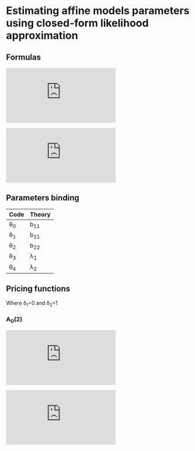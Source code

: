 # Estimating affine models parameters using closed-form likelihood approximation

## Formulas
![equation](http://latex.codecogs.com/gif.latex?%5CGamma%20_%7B0%7D%5Cleft%20%28%20%5Ctheta%20%5Cright%20%29%3D%5Cbegin%7Bbmatrix%7D-A%5Cleft%20%28%20%5Ctau%20_%7B1%7D%20%5Cright%20%29%20%5C%5C%20...%20%5C%5C%20-A%5Cleft%20%28%20%5Ctau%20_%7BN%7D%20%5Cright%20%29%20%5Cend%7Bbmatrix%7D)

![equation](http://latex.codecogs.com/gif.latex?%5CGamma%20%5Cleft%20%28%20%5Ctheta%20%5Cright%20%29%3D%5Cbegin%7Bbmatrix%7DB%5Cleft%20%28%20%5Ctau%20_%7B1%7D%20%5Cright%20%29%5E%7BT%7D%20%5C%5C%20...%20%5C%5C%20B%5Cleft%20%28%20%5Ctau%20_%7BN%7D%20%5Cright%20%29%5E%7BT%7D%20%5Cend%7Bbmatrix%7D)


## Parameters binding
| Code | Theory |
|------|---------------|
|θ<sub>0</sub>|b<sub>11</sub>|
|θ<sub>1</sub>|b<sub>21</sub>|
|θ<sub>2</sub>|b<sub>22</sub>|
|θ<sub>3</sub>|λ<sub>1</sub>|
|θ<sub>4</sub>|λ<sub>2</sub>|

## Pricing functions
Where δ<sub>1</sub>=0 and δ<sub>2</sub>=1
### A<sub>0</sub>(2)
![equation](http://latex.codecogs.com/gif.latex?B%20%5Cleft%20%28%20%5Ctau%20%5Cright%20%29%3D%5Cbegin%7Bbmatrix%7D-%5Cfrac%7B%5Cleft%20%28%20e%5E%7Bb_%7B11%7D%7D%20-%20e%5E%7Bb_%7B22%7D%7D%20%5Cright%20%29%5Ctau%20b_%7B21%7D%5E%7B2%7D%7D%7Bb_%7B11%7Db_%7B22%7D%5Cleft%20%28%20b_%7B11%7D-b_%7B22%7D%20%5Cright%20%29%7D%20%5C%5C%20-%5Cfrac%7B1-%5Ctau%20e%5E%7Bb_%7B22%7D%7D%7D%7Bb_%7B22%7D%7D%20%5Cend%7Bbmatrix%7D)

![equation](http://latex.codecogs.com/gif.latex?A%5Cleft%20%28%20%5Ctau%20%5Cright%20%29%3D%20%5Cbegin%7Bmatrix%7D%20%5Cfrac%7B%5Ctau%7D%7Bb_%7B11%7D%5E%7B2%7Db_%7B22%7D%5E%7B2%7D%28%20b_%7B11%7D%5E%7B2%7D-2b_%7B11%7Db_%7B22%7D&plus;b_%7B22%7D%5E%7B2%7D%20%29%7D%28%28%20%5Cfrac%7B1%7D%7B6%7D%20e%5E%7B2b_%7B11%7D%7D&plus;%5Cfrac%7B1%7D%7B6%7D%20e%5E%7B2b_%7B22%7D%7D-%5Cfrac%7B1%7D%7B3%7D%20e%5E%7Bb_%7B11%7D&plus;b_%7B22%7D%7D%29%5Ctau%5E%7B2%7D%20b_%7B21%7D%5E%7B4%7D&plus;%28%5Cfrac%7B1%7D%7B2%7De%5E%7Bb_%7B11%7D%7D-%5Cfrac%7B1%7D%7B2%7De%5E%7Bb_%7B22%7D%7D%29%5Ctau%20%5Clambda_%7B1%7D%20b_%7B11%7Db_%7B21%7D%5E%7B2%7Db_%7B22%7D%5E%7B2%7D&plus;%20%5C%5C&plus;b_%7B11%7D%5E%7B3%7Db_%7B22%7D%28%20%5Ctau%20e%5E%7Bb_%7B22%7D%7D-%5Cfrac%7B1%7D%7B3%7D%20%5Ctau%5E%7B2%7D%20e%5E%7B2b_%7B22%7D%7D&plus;b_%7B22%7D%5Clambda_%7B2%7D%20%28%202-%5Ctau%20e%5E%7Bb_%7B22%7D%7D%29-1%29%20&plus;%20%5C%5C&plus;b_%7B11%7D%5E%7B4%7D%28%20%5Cfrac%7B1%7D%7B2%7D-%20%5Cfrac%7B1%7D%7B2%7D%20%5Ctau%20e%5E%7Bb_%7B22%7D%7D&plus;%5Cfrac%7B1%7D%7B6%7D%5Ctau%5E%7B2%7D%20e%5E%7B2b_%7B22%7D%7D%20&plus;%20b_%7B22%7D%20%5Clambda_%7B2%7D%28%5Cfrac%7B1%7D%7B2%7D%20%5Ctau%20e%5E%7Bb_%7B22%7D%7D%20-1%29%20&plus;%20%5C%5C%20&plus;%20b_%7B11%7D%5E%7B2%7Db_%7B22%7D%28%28%5Cfrac%7B1%7D%7B2%7D-%5Cfrac%7B1%7D%7B2%7D%5Ctau%20e%5E%7Bb_%7B22%7D%7D%20&plus;%20%5Cfrac%7B1%7D%7B6%7D%20%5Ctau%5E%7B2%7D%20e%5E%7B2b_%7B22%7D%7D%29b_%7B22%7D%20&plus;%28%5Cfrac%7B1%7D%7B2%7De%5E%7Bb_%7B22%7D%7D-%5Cfrac%7B1%7D%7B2%7De%5E%7Bb_%7B11%7D%7D%29%5Ctau%20b_%7B21%7D%5E%7B2%7D%20%5Clambda_%7B1%7D%20&plus;%20%28%5Cfrac%7B1%7D%7B2%7D%20%5Ctau%20e%5E%7Bb_%7B22%7D%7D%20-%201%29%20b_%7B22%7D%5E%7B2%7D%20%5Clambda_%7B2%7D%29%20%29%20%5Cend%7Bmatrix%7D)
